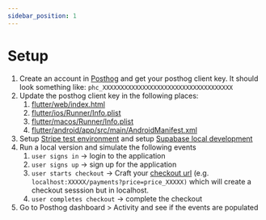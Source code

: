 ```yaml
---
sidebar_position: 1
---
```

# Setup

1. Create an account in [Posthog](https://posthog.com/) and get your posthog client key. It should look something like: `phc_XXXXXXXXXXXXXXXXXXXXXXXXXXXXXXXXXXXX`
2. Update the posthog client key in the following places:
   1. [flutter/web/index.html](https://github.com/atlastcity/flutter-supabase-production-template/blob/main/flutter/web/index.html#L45)
   2. [flutter/ios/Runner/Info.plist](https://github.com/atlastcity/flutter-supabase-production-template/blob/main/flutter/ios/Runner/Info.plist#L51)
   3. [flutter/macos/Runner/Info.plist](https://github.com/atlastcity/flutter-supabase-production-template/blob/main/flutter/macos/Runner/Info.plist#L34)
   4. [flutter/android/app/src/main/AndroidManifest.xml](https://github.com/atlastcity/flutter-supabase-production-template/blob/main/flutter/android/app/src/main/AndroidManifest.xml#L31)
3. Setup [Stripe test environment](../stripe/setup.md) and setup [Supabase local development](../supabase/local-development/pull-changes.md)
4. Run a local version and simulate the following events
   1. `user signs in` -> login to the application
   2. `user signs up` -> sign up for the application
   3. `user starts checkout` -> Craft your [checkout url](../stripe/update-pricing-page.md) (e.g. `localhost:XXXXX/payments?price=price_XXXXX)` which will create a checkout sesssion but in localhost.
   4. `user completes checkout` -> complete the checkout&#x20;
5. Go to Posthog dashboard > Activity and see if the events are populated
